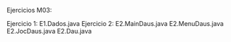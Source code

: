 Ejercicios M03:

Ejercicio 1: E1.Dados.java
Ejercicio 2: E2.MainDaus.java E2.MenuDaus.java E2.JocDaus.java E2.Dau.java
